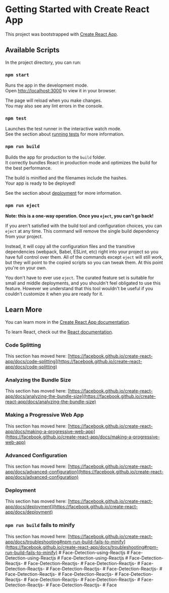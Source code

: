 # Getting Started with Create React App

This project was bootstrapped with [Create React App](https://github.com/facebook/create-react-app).

## Available Scripts

In the project directory, you can run:

### `npm start`

Runs the app in the development mode.\
Open [http://localhost:3000](http://localhost:3000) to view it in your browser.

The page will reload when you make changes.\
You may also see any lint errors in the console.

### `npm test`

Launches the test runner in the interactive watch mode.\
See the section about [running tests](https://facebook.github.io/create-react-app/docs/running-tests) for more information.

### `npm run build`

Builds the app for production to the `build` folder.\
It correctly bundles React in production mode and optimizes the build for the best performance.

The build is minified and the filenames include the hashes.\
Your app is ready to be deployed!

See the section about [deployment](https://facebook.github.io/create-react-app/docs/deployment) for more information.

### `npm run eject`

**Note: this is a one-way operation. Once you `eject`, you can't go back!**

If you aren't satisfied with the build tool and configuration choices, you can `eject` at any time. This command will remove the single build dependency from your project.

Instead, it will copy all the configuration files and the transitive dependencies (webpack, Babel, ESLint, etc) right into your project so you have full control over them. All of the commands except `eject` will still work, but they will point to the copied scripts so you can tweak them. At this point you're on your own.

You don't have to ever use `eject`. The curated feature set is suitable for small and middle deployments, and you shouldn't feel obligated to use this feature. However we understand that this tool wouldn't be useful if you couldn't customize it when you are ready for it.

## Learn More

You can learn more in the [Create React App documentation](https://facebook.github.io/create-react-app/docs/getting-started).

To learn React, check out the [React documentation](https://reactjs.org/).

### Code Splitting

This section has moved here: [https://facebook.github.io/create-react-app/docs/code-splitting](https://facebook.github.io/create-react-app/docs/code-splitting)

### Analyzing the Bundle Size

This section has moved here: [https://facebook.github.io/create-react-app/docs/analyzing-the-bundle-size](https://facebook.github.io/create-react-app/docs/analyzing-the-bundle-size)

### Making a Progressive Web App

This section has moved here: [https://facebook.github.io/create-react-app/docs/making-a-progressive-web-app](https://facebook.github.io/create-react-app/docs/making-a-progressive-web-app)

### Advanced Configuration

This section has moved here: [https://facebook.github.io/create-react-app/docs/advanced-configuration](https://facebook.github.io/create-react-app/docs/advanced-configuration)

### Deployment

This section has moved here: [https://facebook.github.io/create-react-app/docs/deployment](https://facebook.github.io/create-react-app/docs/deployment)

### `npm run build` fails to minify

This section has moved here: [https://facebook.github.io/create-react-app/docs/troubleshooting#npm-run-build-fails-to-minify](https://facebook.github.io/create-react-app/docs/troubleshooting#npm-run-build-fails-to-minify)
#   F a c e - D e t e c t i o n - u s i n g - R e a c t j s  
 #   F a c e - D e t e c t i o n - u s i n g - R e a c t j s  
 #   F a c e - D e t e c t i o n - u s i n g - R e a c t j s  
 #   F a c e - D e t e c t i o n - R e a c t j s -  
 #   F a c e - D e t e c t i o n - R e a c t j s -  
 #   F a c e - D e t e c t i o n - R e a c t j s -  
 #   F a c e - D e t e c t i o n - R e a c t j s -  
 #   F a c e - D e t e c t i o n - R e a c t j s -  
 #   F a c e - D e t e c t i o n - R e a c t j s -  
 #   F a c e - D e t e c t i o n - R e a c t j s -  
 #   F a c e - D e t e c t i o n - R e a c t j s -  
 #   F a c e - D e t e c t i o n - R e a c t j s -  
 #   F a c e - D e t e c t i o n - R e a c t j s -  
 #   F a c e - D e t e c t i o n - R e a c t j s -  
 #   F a c e - D e t e c t i o n - R e a c t j s -  
 #   F a c e - D e t e c t i o n - R e a c t j s -  
 #   F a c e  
 